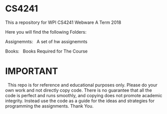 # CS4241
This a repository for WPI CS4241 Webware A Term 2018


Here you will find the following Folders:


Assignemnts:
&nbsp;	  A set of hw assignemnts


Books:
&nbsp;	  Books Required for The Course


# IMPORTANT

&nbsp;  This repo is for reference and educational purposes only. Please do your own work and not directly copy code. There is no guarantee that all the code is perfect and runs smoothly, and copying does not promote academic integrity. Instead use the code as a guide for the ideas and strategies for programming the assignments. Thank You.
